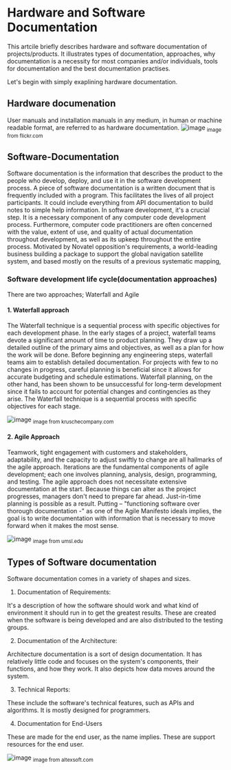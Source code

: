 # Hardware and Software Documentation

This artcile briefly describes hardware and software documentation of projects/products. It illustrates types of documentation, approaches, why documentation is a necessity for most companies and/or individuals, tools for documentation and the best documentation practises. 

Let's begin with simply exaplining hardware documentation. 

## Hardware documenation 
User manuals and installation manuals in any medium, in human or machine readable format, are referred to as hardware documentation.
![image](https://user-images.githubusercontent.com/58620711/172807731-c9bc6190-e2ab-4424-a87e-5f242f9317ab.png)
<sub>image from flickr.com</sub>

## Software-Documentation

Software documentation is the information that describes the product to the people who develop, deploy, and use it in the software development process.
A piece of software documentation is a written document that is frequently included with a program. This facilitates the lives of all project participants. It could include everything from API documentation to build notes to simple help information. In software development, it's a crucial step. It is a necessary component of any computer code development process. Furthermore, computer code practitioners are often concerned with the value, extent of use, and quality of actual documentation throughout development, as well as its upkeep throughout the entire process. Motivated by Novatel opposition's requirements, a world-leading business building a package to support the global navigation satellite system, and based mostly on the results of a previous systematic mapping,

### Software development life cycle(documentation approaches)

There are two approaches; Waterfall and Agile 

#### 1. Waterfall approach

The Waterfall technique is a sequential process with specific objectives for each development phase. In the early stages of a project, waterfall teams devote a significant amount of time to product planning. They draw up a detailed outline of the primary aims and objectives, as well as a plan for how the work will be done. Before beginning any engineering steps, waterfall teams aim to establish detailed documentation. For projects with few to no changes in progress, careful planning is beneficial since it allows for accurate budgeting and schedule estimations. Waterfall planning, on the other hand, has been shown to be unsuccessful for long-term development since it fails to account for potential changes and contingencies as they arise. The Waterfall technique is a sequential process with specific objectives for each stage. 

![image](https://user-images.githubusercontent.com/58620711/172620047-adf55b99-9f48-4103-b097-1f21193763ec.png)
<sub>image from kruschecompany.com</sub>


#### 2. Agile Approach

Teamwork, tight engagement with customers and stakeholders, adaptability, and the capacity to adjust swiftly to change are all hallmarks of the agile approach. Iterations are the fundamental components of agile development; each one involves planning, analysis, design, programming, and testing. The agile approach does not necessitate extensive documentation at the start. Because things can alter as the project progresses, managers don't need to prepare far ahead. Just-in-time planning is possible as a result. Putting – "functioning software over thorough documentation -" as one of the Agile Manifesto ideals implies, the goal is to write documentation with information that is necessary to move forward when it makes the most sense.


![image](https://user-images.githubusercontent.com/58620711/172620504-7d79b7b0-3719-44ae-9e4d-bc9b29277e8d.png)
<sub>image from umsl.edu</sub>

## Types of Software documentation
Software documentation comes in a variety of shapes and sizes.

1. Documentation of Requirements:

It's a description of how the software should work and what kind of environment it should run in to get the greatest results. These are created when the software is being developed and are also distributed to the testing groups.

2. Documentation of the Architecture:

Architecture documentation is a sort of design documentation. It has relatively little code and focuses on the system's components, their functions, and how they work. It also depicts how data moves around the system.

3. Technical Reports:

These include the software's technical features, such as APIs and algorithms. It is mostly designed for programmers.

4. Documentation for End-Users

These are made for the end user, as the name implies. These are support resources for the end user.

![image](https://user-images.githubusercontent.com/58620711/172625535-dc3cf816-38cb-4067-89cf-0832052c05d1.png)
<sub>image from altexsoft.com</sub>
